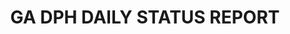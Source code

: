 ---
layout: post
categories: SWGA
title: "GA DPH DAILY STATUS REPORT"
title_link: "https://dph.georgia.gov/covid-19-daily-status-report"
---
